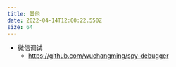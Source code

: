 ```yaml
---
title: 其他
date: 2022-04-14T12:00:22.550Z
size: 64
---
```

- 微信调试
  - https://github.com/wuchangming/spy-debugger


